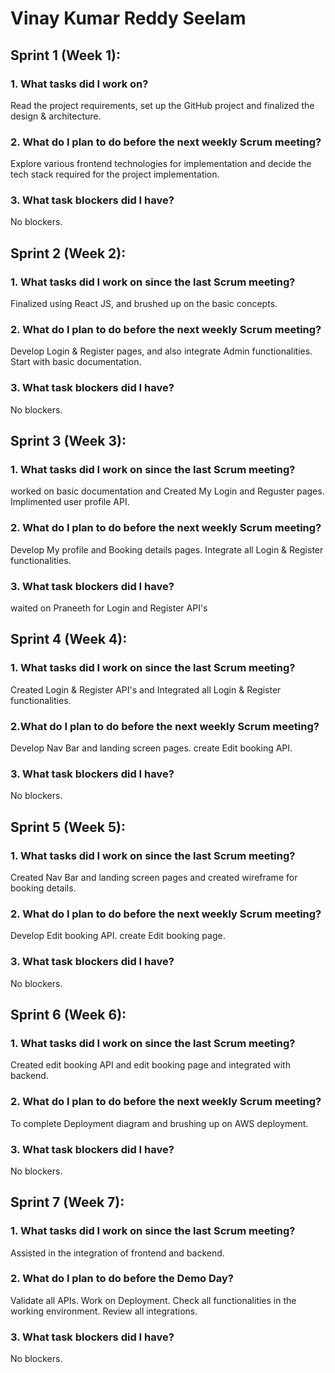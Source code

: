 # Vinay Kumar Reddy Seelam

## Sprint 1 (Week 1):

### 1. What tasks did I work on?

Read the project requirements, set up the GitHub project and finalized the design & architecture.

### 2. What do I plan to do before the next weekly Scrum meeting?

Explore various frontend technologies for implementation and decide the tech stack required for the project implementation.

### 3. What task blockers did I have?

No blockers.

## Sprint 2 (Week 2):

### 1. What tasks did I work on since the last Scrum meeting?

Finalized using React JS, and brushed up on the basic concepts.

### 2. What do I plan to do before the next weekly Scrum meeting?

Develop Login & Register pages, and also integrate Admin functionalities. Start with basic documentation.

### 3. What task blockers did I have?

No blockers.

## Sprint 3 (Week 3):

### 1. What tasks did I work on since the last Scrum meeting?

worked on basic documentation and Created My Login and Reguster pages. Implimented user profile API.

### 2. What do I plan to do before the next weekly Scrum meeting?

Develop My profile and Booking details pages. Integrate all Login & Register functionalities.

### 3. What task blockers did I have?

waited on Praneeth for Login and Register API's

## Sprint 4 (Week 4):

### 1. What tasks did I work on since the last Scrum meeting?

Created Login & Register API's and Integrated all Login & Register functionalities.

### 2.What do I plan to do before the next weekly Scrum meeting?

Develop Nav Bar and landing screen pages. create Edit booking API.

### 3. What task blockers did I have?

No blockers.

## Sprint 5 (Week 5):

### 1. What tasks did I work on since the last Scrum meeting?

Created Nav Bar and landing screen pages and created wireframe for booking details.

### 2. What do I plan to do before the next weekly Scrum meeting?

Develop Edit booking API. create Edit booking page.

### 3. What task blockers did I have?

No blockers.

## Sprint 6 (Week 6):

### 1. What tasks did I work on since the last Scrum meeting?

Created edit booking API and edit booking page and integrated with backend.

### 2. What do I plan to do before the next weekly Scrum meeting?

To complete Deployment diagram and brushing up on AWS deployment.

### 3. What task blockers did I have?

No blockers.

## Sprint 7 (Week 7):

### 1. What tasks did I work on since the last Scrum meeting?

Assisted in the integration of frontend and backend.

### 2. What do I plan to do before the Demo Day?

Validate all APIs. Work on Deployment. Check all functionalities in the working environment. Review all integrations.

### 3. What task blockers did I have?

No blockers.
